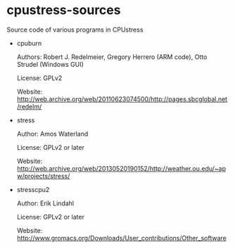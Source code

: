 cpustress-sources
=================

Source code of various programs in CPUstress

* cpuburn

  Authors: Robert J. Redelmeier, Gregory Herrero (ARM code), Otto Strudel (Windows GUI)
  
  License: GPLv2

  Website: http://web.archive.org/web/20110623074500/http://pages.sbcglobal.net/redelm/

* stress

  Author: Amos Waterland
  
  License: GPLv2 or later
  
  Website: http://web.archive.org/web/20130520190152/http://weather.ou.edu/~apw/projects/stress/

* stresscpu2
  
  Author: Erik Lindahl

  License: GPLv2 or later

  Website: http://www.gromacs.org/Downloads/User_contributions/Other_software
